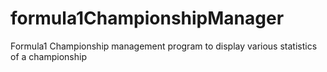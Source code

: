 # formula1ChampionshipManager
Formula1 Championship management program  to display various statistics of a championship
